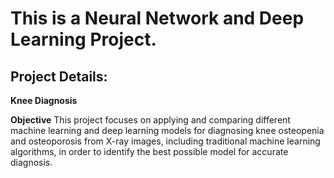# This is a Neural Network and Deep Learning Project.

## Project Details:

**Knee Diagnosis** 

**Objective**
This project focuses on applying and comparing different machine learning and deep learning
models for diagnosing knee osteopenia and osteoporosis from X-ray images, including
traditional machine learning algorithms, in order to identify the best possible model for accurate
diagnosis.
